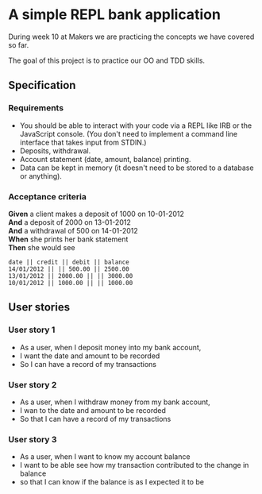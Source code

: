 # A simple REPL bank application

During week 10 at Makers we are practicing the concepts we have covered so far. 

The goal of this project is to practice our OO and TDD skills.

## Specification

### Requirements

* You should be able to interact with your code via a REPL like IRB or the JavaScript console.  (You don't need to implement a command line interface that takes input from STDIN.)
* Deposits, withdrawal.
* Account statement (date, amount, balance) printing.
* Data can be kept in memory (it doesn't need to be stored to a database or anything).

### Acceptance criteria

**Given** a client makes a deposit of 1000 on 10-01-2012  
**And** a deposit of 2000 on 13-01-2012  
**And** a withdrawal of 500 on 14-01-2012  
**When** she prints her bank statement  
**Then** she would see

```
date || credit || debit || balance
14/01/2012 || || 500.00 || 2500.00
13/01/2012 || 2000.00 || || 3000.00
10/01/2012 || 1000.00 || || 1000.00
```


## User stories

### User story 1

* As a user, when I deposit money into my bank account, 
* I want the date and amount to be recorded
* So I can have a record of my transactions

### User story 2

* As a user, when I withdraw money from my bank account, 
* I wan to the date and amount to be recorded
* So that I can have a record of my transactions

### User story 3

* As a user, when I want to know my account balance
* I want to be able see how my transaction contributed to the change in balance
* so that I can know if the balance is as I expected it to be